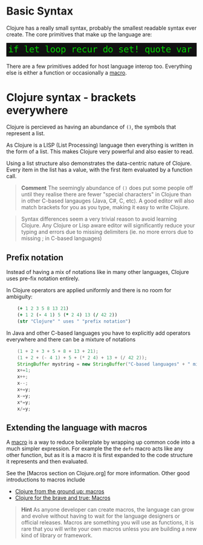 # Basic Syntax

Clojure has a really small syntax, probably the smallest readable syntax ever create.  The core primitives that make up the language are:

![Clojure primitives](/images/clojure-primitives-common.png)

There are a few primitives added for host language interop too.  Everything else is either a function or occasionally a [macro](http://clojure.org/reference/macros).


# Clojure syntax - brackets everywhere

  Clojure is percieved as having an abundance of `()`, the symbols that represent a list.  
  
  As Clojure is a LISP (List Processing) language then everything is written in the form of a list.  This makes Clojure very powerful and also easier to read.

  Using a list structure also demonstrates the data-centric nature of Clojure.  Every item in the list has a value, with the first item evaluated by a function call.

> **Comment** The seemingly abundance of `()` does put some people off until they realise there are fewer "special characters" in Clojure than in other C-based langauges (Java, C#, C, etc).  A good editor will also match brackets for you as you type, making it easy to write Clojure.

> Syntax differences seem a very trivial reason to avoid learning Clojure.  Any Clojure or Lisp aware editor will significantly reduce your typing and errors due to missing delimiters (ie. no more errors due to missing ; in C-based languages)


## Prefix notation

  Instead of having a mix of notations like in many other languages, Clojure uses pre-fix notation entirely.

  In Clojure operators are applied uniformly and there is no room for ambiguity:
```clojure
    (+ 1 2 3 5 8 13 21)
    (+ 1 2 (- 4 1) 5 (* 2 4) 13 (/ 42 2))
    (str "Clojure" " uses " "prefix notation")
```
  In Java and other C-based languages you have to explicitly add operators everywhere and there can be a mixture of notations

```java
    (1 + 2 + 3 + 5 + 8 + 13 + 21);
    (1 + 2 + (- 4 1) + 5 + (* 2 4) + 13 + (/ 42 2));
    StringBuffer mystring = new StringBuffer("C-based languages" + " mix " + "notation");
    x+=1; 
    x++; 
    x--; 
    x+=y; 
    x-=y; 
    x*=y; 
    x/=y;
```


## Extending the language with macros

A [macro](http://clojure.org/reference/macros) is a way to reduce boilerplate by wrapping up common code into a much simpler expression.  For example the the `defn` macro acts like any other function, but as it is a macro it is first expanded to the code structure it represents and then evaluated.

See the [Macros section on Clojure.org] for more information.  Other good introductions to macros include

* [Clojure from the ground up: macros](https://aphyr.com/posts/305-clojure-from-the-ground-up-macros)
* [Clojure for the brave and true: Macros](http://www.braveclojure.com/read-and-eval/#Macros)

> **Hint** As anyone developer can create macros, the language can grow and evolve without having to wait for the language designers or official releases.  Macros are something you will use as functions, it is rare that you will write your own macros unless you are building a new kind of library or framework.
